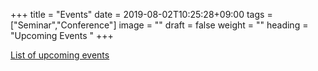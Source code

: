 +++
title =  "Events"
date = 2019-08-02T10:25:28+09:00
tags = ["Seminar","Conference"]
image = ""
draft = false
weight = ""
heading = "Upcoming Events "
+++

[List of upcoming events](categories/event)
